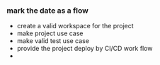 ### mark the date as a flow

* create a valid workspace for the project
* make project use case
* make valid test use case
* provide the project deploy by CI/CD work flow
*
